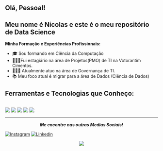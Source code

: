 ## Olá, Pessoal!</h2>
## Meu nome é Nicolas e este é o meu repositório de Data Science</h3>

**</h2>Minha Formação e Experiências Profissionais:</h2>**
- 🎓 Sou formando em Ciência da Computação
- 🙋🏻‍♂️Fui estagiário na área de Projetos(PMO) de TI na Votorantim Cimentos.
- 👨🏻‍💻 Atualmente atuo na área de Governança de TI.
- 📚 Meu foco atual é migrar para a área de Dados (Ciência de Dados)

## **Ferramentas e Tecnologias que Conheço:**
<br>
<code><img src="https://img.icons8.com/?size=96&id=13441&format=png"/></code>
<code><img src="https://img.icons8.com/?size=96&id=20906&format=png"/></code>
<code><img src="https://img.icons8.com/?size=96&id=qYfwpsRXEcpc&format=png"/></code>
<code><img src="https://img.icons8.com/?size=96&id=13406&format=png"/></code>
<code><img src="https://img.icons8.com/?size=96&id=9OGIyU8hrxW5&format=png"/></code>

<hr/>
<p align="center">
  <b><i>Me encontre nas outras Medias Sociais!</i></b>

[![Instagram](https://img.icons8.com/?size=96&id=32323&format=png)](https://www.instagram.com/nicolas__raphael/)
[![Linkedin](https://img.icons8.com/?size=96&id=13930&format=png)](https://www.linkedin.com/in/nicolas-raphael-8ab7a6174/)
<br>
<p align="center">
   <img align="center" src="https://github-readme-stats.vercel.app/api/top-langs/?username=NicolasRaphael&theme=radical&line_height=10&hide_langs_below=1&layout=compact" />
<!--    <img align="right" alt="GIF" height="300px" src="https://media.giphy.com/media/xT9IgzoKnwFNmISR8I/giphy.gif" />  -->
</p>


<!--
**NicolasRaphael/nicolasraphael** is a ✨ _special_ ✨ repository because its `README.md` (this file) appears on your GitHub profile.

